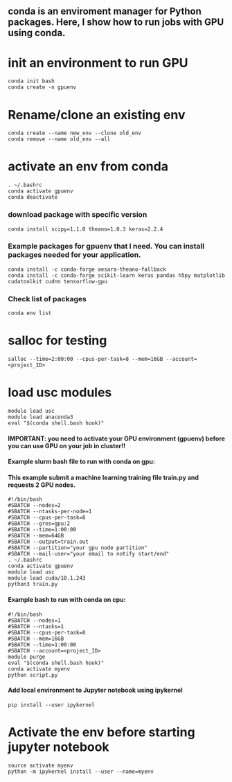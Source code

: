 ## conda is an enviroment manager for Python packages. Here, I show how to run jobs with GPU using conda.

# init an environment to run GPU
```
conda init bash
conda create -n gpuenv
```
# Rename/clone an existing env
```
conda create --name new_env --clone old_env 
conda remove --name old_env --all
```
# activate an env from conda
```
. ~/.bashrc
conda activate gpuenv
conda deactivate 
```
### download package with specific version 
```
conda install scipy=1.1.0 theano=1.0.3 keras=2.2.4 
```
### Example packages for gpuenv that I need. You can install packages needed for your application.
```
conda install -c conda-forge aesara-theano-fallback 
conda install -c conda-forge scikit-learn keras pandas h5py matplotlib cudatoolkit cudnn tensorflow-gpu
```
### Check list of packages
```
conda env list
```

# salloc for testing
```
salloc --time=2:00:00 --cpus-per-task=8 --mem=16GB --account=<project_ID>
```
# load usc modules
```
module load usc
module load anaconda3
eval "$(conda shell.bash hook)"
```
#### IMPORTANT: you need to activate your GPU environment (gpuenv) before you can use GPU on your job in cluster!!
#### Example slurm bash file to run with conda on gpu:
#### This example submit a machine learning training file train.py and requests 2 GPU nodes.
```
#!/bin/bash
#SBATCH --nodes=2
#SBATCH --ntasks-per-node=1
#SBATCH --cpus-per-task=8
#SBATCH --gres=gpu:2
#SBATCH --time=1:00:00
#SBATCH --mem=64GB
#SBATCH --output=train.out
#SBATCH --partition="your gpu node partition"
#SBATCH --mail-user="your email to notify start/end"
. ~/.bashrc
conda activate gpuenv
module load usc
module load cuda/10.1.243
python3 train.py
```
#### Example bash to run with conda on cpu:
```
#!/bin/bash
#SBATCH --nodes=1
#SBATCH --ntasks=1
#SBATCH --cpus-per-task=8
#SBATCH --mem=16GB
#SBATCH --time=1:00:00
#SBATCH --account=<project_ID>
module purge
eval "$(conda shell.bash hook)"
conda activate myenv
python script.py
```

#### Add local environment to Jupyter notebook using ipykernel
```
pip install --user ipykernel
```
# Activate the env before starting jupyter notebook
```
source activate myenv
python -m ipykernel install --user --name=myenv
```
